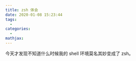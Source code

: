```yaml
---
title: zsh 体会
date: 2020-01-08 15:23:44
tags:
  -
categories:
  -
mathjax:
---
```


今天才发现不知道什么时候我的 shell 环境莫名其妙变成了 zsh。
